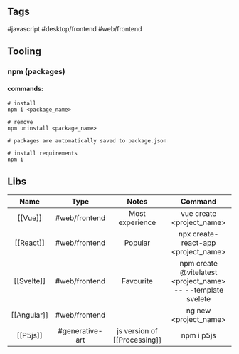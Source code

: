 
## Tags
#javascript #desktop/frontend  #web/frontend

## Tooling

### npm (packages)

#### commands:
```
# install 
npm i <package_name>

# remove
npm uninstall <package_name>

# packages are automatically saved to package.json

# install requirements
npm i
```


## Libs

|Name|Type|Notes|Command|
|:---:|:---:|:---:|:---:|
|[[Vue]]|#web/frontend|Most experience| vue create <project_name>|
|[[React]]|#web/frontend|Popular| npx create-react-app <project_name>|
|[[Svelte]]|#web/frontend|Favourite| npm create @vitelatest <project_name> -- --template svelete |
|[[Angular]]|#web/frontend|| ng new <project_name> |
|[[P5js]]|#generative-art|js version of [[Processing]]| npm i p5js |



